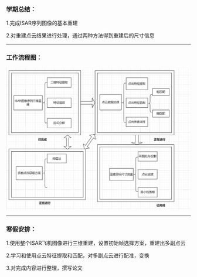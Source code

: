 ### 学期总结：

1.完成ISAR序列图像的基本重建

2.对重建点云结果进行处理，通过两种方法得到重建后的尺寸信息

------

### 工作流程图：

![2](.\images\2022.12.30\2.jpg)

------

### 寒假安排：

1.使用整个ISAR飞机图像进行三维重建，设置初始帧选择方案，重建出多副点云

2.学习和使用点云特征提取和匹配，对多副点云进行配准，变换

3.对完成内容进行整理，撰写论文

